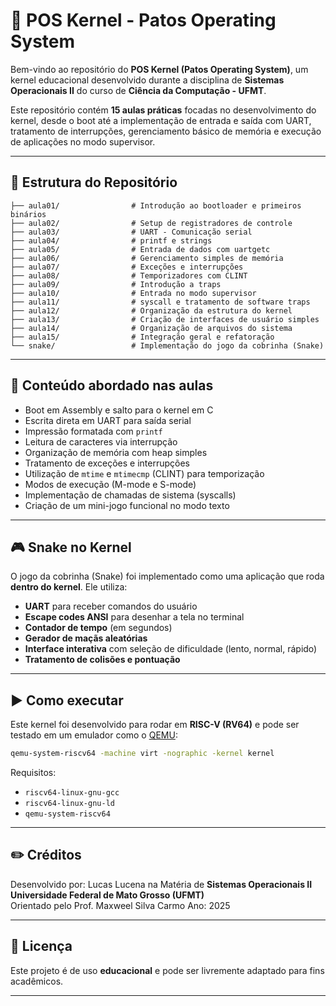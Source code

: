 # 🐍 POS Kernel - Patos Operating System 

Bem-vindo ao repositório do **POS Kernel (Patos Operating System)**, um kernel educacional desenvolvido durante a disciplina de **Sistemas Operacionais II** do curso de **Ciência da Computação - UFMT**.

Este repositório contém **15 aulas práticas** focadas no desenvolvimento do kernel, desde o boot até a implementação de entrada e saída com UART, tratamento de interrupções, gerenciamento básico de memória e execução de aplicações no modo supervisor.

---

## 📂 Estrutura do Repositório

```
├── aula01/                # Introdução ao bootloader e primeiros binários
├── aula02/                # Setup de registradores de controle
├── aula03/                # UART - Comunicação serial
├── aula04/                # printf e strings
├── aula05/                # Entrada de dados com uartgetc
├── aula06/                # Gerenciamento simples de memória
├── aula07/                # Exceções e interrupções
├── aula08/                # Temporizadores com CLINT
├── aula09/                # Introdução a traps
├── aula10/                # Entrada no modo supervisor
├── aula11/                # syscall e tratamento de software traps
├── aula12/                # Organização da estrutura do kernel
├── aula13/                # Criação de interfaces de usuário simples
├── aula14/                # Organização de arquivos do sistema
├── aula15/                # Integração geral e refatoração
└── snake/                 # Implementação do jogo da cobrinha (Snake)
```

---

## 🧠 Conteúdo abordado nas aulas

- Boot em Assembly e salto para o kernel em C
- Escrita direta em UART para saída serial
- Impressão formatada com `printf`
- Leitura de caracteres via interrupção
- Organização de memória com heap simples
- Tratamento de exceções e interrupções
- Utilização de `mtime` e `mtimecmp` (CLINT) para temporização
- Modos de execução (M-mode e S-mode)
- Implementação de chamadas de sistema (syscalls)
- Criação de um mini-jogo funcional no modo texto

---

## 🎮 Snake no Kernel

O jogo da cobrinha (Snake) foi implementado como uma aplicação que roda **dentro do kernel**. Ele utiliza:

- **UART** para receber comandos do usuário
- **Escape codes ANSI** para desenhar a tela no terminal
- **Contador de tempo** (em segundos)
- **Gerador de maçãs aleatórias**
- **Interface interativa** com seleção de dificuldade (lento, normal, rápido)
- **Tratamento de colisões e pontuação**

---

## ▶️ Como executar

Este kernel foi desenvolvido para rodar em **RISC-V (RV64)** e pode ser testado em um emulador como o [QEMU](https://www.qemu.org/):

```bash
qemu-system-riscv64 -machine virt -nographic -kernel kernel
```

Requisitos:
- `riscv64-linux-gnu-gcc`
- `riscv64-linux-gnu-ld`
- `qemu-system-riscv64`

---

## ✏️ Créditos

Desenvolvido por: Lucas Lucena na Matéria de **Sistemas Operacionais II**  
**Universidade Federal de Mato Grosso (UFMT)**  
Orientado pelo Prof. Maxweel Silva Carmo 
Ano: 2025

---

## 📜 Licença

Este projeto é de uso **educacional** e pode ser livremente adaptado para fins acadêmicos.

---
